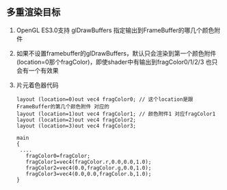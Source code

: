 ##  多重渲染目标

1. OpenGL ES3.0支持 glDrawBuffers 指定输出到FrameBuffer的哪几个颜色附件

2. 如果不设置framebuffer的glDrawBuffers，默认只会渲染到第一个颜色附件(location=0那个fragColor)，即使shader中有输出到fragColor0/1/2/3 也只会有一个有效果

3. 片元着色器代码

   ```
   layout (location=0)out vec4 fragColor0; // 这个location是跟FrameBuffer的第几个颜色附件 对应的
   layout (location=1)out vec4 fragColor1; // 颜色附件1 对应fragColor1
   layout (location=2)out vec4 fragColor2; 
   layout (location=3)out vec4 fragColor3;
   
   main
   {
   	....
      fragColor0=fragColor;
      fragColor1=vec4(fragColor.r,0.0,0.0,1.0);
      fragColor2=vec4(0.0,fragColor.g,0.0,1.0);
      fragColor3=vec4(0.0,0.0,fragColor.b,1.0);
   }
   
   ```

   